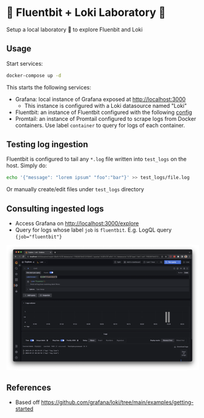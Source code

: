 # 🔬 Fluentbit + Loki Laboratory 🔬

Setup a local laboratory 🧪 to explore Fluenbit and Loki

## Usage

Start services:

```bash
docker-compose up -d
```

This starts the following services:

- Grafana: local instance of Grafana exposed at <http://localhost:3000>
  - This instance is configured with a Loki datasource named "Loki"
- Fluentbit: an instance of Fluentbit configured with the following [config](./config/fluentbit/main.conf)
- Promtail: an instance of Promtail configured to scrape logs from Docker containers. Use label `container` to query for logs of each container.

## Testing log ingestion

Fluentbit is configured to tail any `*.log` file written into `test_logs` on the host. Simply do:

```bash
echo '{"message": "lorem ipsum" "foo":"bar"}' >> test_logs/file.log
```

Or manually create/edit files under `test_logs` directory

## Consulting ingested logs

- Access Grafana on <http://localhost:3000/explore>
- Query for logs whose label `job` is `fluentbit`. E.g. LogQL query `{job="fluentbit"}`

![Example Loki query](./docs/query_example.png)

## References

- Based off <https://github.com/grafana/loki/tree/main/examples/getting-started>

